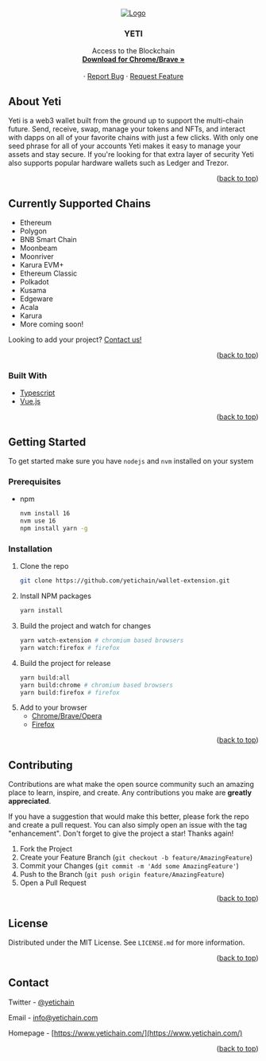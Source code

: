<br />
<div align="center">
  <a href="https://github.com/yetichain">
    <img src="yeti.png" alt="Logo">
  </a>

  <h3 align="center">YETI</h3>

  <p align="center">
    Access to the Blockchain
    <br />
    <a href="https://chrome.google.com/webstore/detail/yeti-web30-decentralised/odpnjmimokcmjgojhnhfcnalnegdjmdn">
      <strong>Download for Chrome/Brave »</strong>
    </a>
    <br />
    <br />
    ·
    <a href="https://github.com/yetichain/wallet-extension/issues">Report Bug</a>
    ·
    <a href="https://github.com/yetichain/wallet-extension/issues">Request Feature</a>
  </p>
</div>

<!-- ABOUT THE PROJECT -->
## About Yeti

Yeti is a web3 wallet built from the ground up to support the multi-chain future. Send, receive, swap, manage your tokens and NFTs, and interact with dapps on all of your favorite chains with just a few clicks. With only one seed phrase for all of your accounts Yeti makes it easy to manage your assets and stay secure. If you're looking for that extra layer of security Yeti also supports popular hardware wallets such as Ledger and Trezor.

<p align="right">(<a href="#top">back to top</a>)</p>

## Currently Supported Chains

* Ethereum
* Polygon
* BNB Smart Chain
* Moonbeam
* Moonriver
* Karura EVM+
* Ethereum Classic
* Polkadot
* Kusama
* Edgeware
* Acala
* Karura
* More coming soon!

Looking to add your project? [Contact us!](https://docs.google.com/forms/d/e/1FAIpQLSd1XWl6xbEdGs9bygmGrpOcsCYr3yaTL9MimZFHmLvOYFzg_w/viewform)

<p align="right">(<a href="#top">back to top</a>)</p>

### Built With

* [Typescript](https://www.typescriptlang.org/)
* [Vue.js](https://vuejs.org/)

<p align="right">(<a href="#top">back to top</a>)</p>



<!-- GETTING STARTED -->
## Getting Started

To get started make sure you have `nodejs` and `nvm` installed on your system

### Prerequisites

* npm
  ```sh
  nvm install 16
  nvm use 16
  npm install yarn -g
  ```

### Installation

1. Clone the repo
   ```sh
   git clone https://github.com/yetichain/wallet-extension.git
   ```
2. Install NPM packages
   ```sh
   yarn install
   ```
3. Build the project and watch for changes
    ```sh
    yarn watch-extension # chromium based browsers
    yarn watch:firefox # firefox
    ```
4. Build the project for release
    ```sh
    yarn build:all
    yarn build:chrome # chromium based browsers
    yarn build:firefox # firefox
    ```
5. Add to your browser
    * [Chrome/Brave/Opera](https://developer.chrome.com/docs/extensions/mv2/getstarted/#manifest)
    * [Firefox](https://developer.mozilla.org/en-US/docs/Mozilla/Add-ons/WebExtensions/Your_first_WebExtension#installing)

<p align="right">(<a href="#top">back to top</a>)</p>



<!-- CONTRIBUTING -->
## Contributing

Contributions are what make the open source community such an amazing place to learn, inspire, and create. Any contributions you make are **greatly appreciated**.

If you have a suggestion that would make this better, please fork the repo and create a pull request. You can also simply open an issue with the tag "enhancement".
Don't forget to give the project a star! Thanks again!

1. Fork the Project
2. Create your Feature Branch (`git checkout -b feature/AmazingFeature`)
3. Commit your Changes (`git commit -m 'Add some AmazingFeature'`)
4. Push to the Branch (`git push origin feature/AmazingFeature`)
5. Open a Pull Request

<p align="right">(<a href="#top">back to top</a>)</p>



<!-- LICENSE -->
## License

Distributed under the MIT License. See `LICENSE.md` for more information.

<p align="right">(<a href="#top">back to top</a>)</p>



<!-- CONTACT -->
## Contact

Twitter - [@yetichain](https://twitter.com/yetichain)

Email - info@yetichain.com

Homepage - [https://www.yetichain.com/](https://www.yetichain.com/)

<p align="right">(<a href="#top">back to top</a>)</p>
